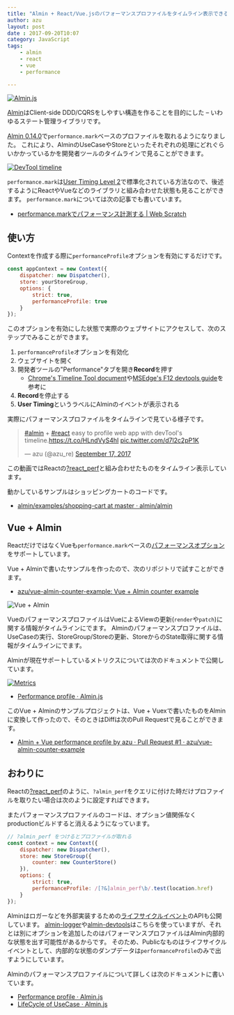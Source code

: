```yaml
---
title: "Almin + React/Vue.jsのパフォーマンスプロファイルをタイムライン表示できるように"
author: azu
layout: post
date : 2017-09-20T10:07
category: JavaScript
tags:
    - almin
    - react
    - vue
    - performance

---
```


[![Almin.js](https://almin.github.io/media/logo/logo.png)](https://github.com/almin/almin)

[Almin](https://github.com/almin/almin "Almin")はClient-side DDD/CQRSをしやすい構造を作ることを目的にした – いわゆるステート管理ライブラリです。

[Almin 0.14.0](https://github.com/almin/almin/releases/tag/almin%400.14.0 "almin@0.14.0")で`performance.mark`ベースのプロファイルを取れるようになりました。
これにより、AlminのUseCaseやStoreといったそれぞれの処理にどれぐらいかかっているかを開発者ツールのタイムラインで見ることができます。

[![DevTool timeline](https://efcl.info/wp-content/uploads/2017/09/20-1505888631.png)](https://github.com/almin/almin/releases/tag/almin%400.14.0)

`performance.mark`は[User Timing Level 2](https://w3c.github.io/user-timing/ "User Timing Level 2")で標準化されている方法なので、後述するようにReactやVueなどのライブラリと組み合わせた状態も見ることができます。
`performance.mark`については次の記事でも書いています。

- [performance.markでパフォーマンス計測する | Web Scratch](https://efcl.info/2016/08/15/performance.mark/ "performance.markでパフォーマンス計測する | Web Scratch")

## 使い方

Contextを作成する際に`performanceProfile`オプションを有効にするだけです。

```js
const appContext = new Context({
    dispatcher: new Dispatcher(),
    store: yourStoreGroup,
    options: {
        strict: true,
        performanceProfile: true
    }
});
```

このオプションを有効にした状態で実際のウェブサイトにアクセスして、次のステップでみることができます。

1. `performanceProfile`オプションを有効化
2. ウェブサイトを開く
3. 開発者ツールの"Performance"タブを開き**Record**を押す
    - [Chrome's Timeline Tool document](https://developers.google.com/web/tools/chrome-devtools/evaluate-performance/timeline-tool)や[MSEdge's F12 devtools guide](https://docs.microsoft.com/en-us/microsoft-edge/f12-devtools-guide/performance "F12 devtools guide - Performance - Microsoft Edge Development | Microsoft Docs")を参考に
4. **Record**を停止する
5. **User Timing**というラベルにAlminのイベントが表示される

実際にパフォーマンスプロファイルをタイムラインで見ている様子です。

<blockquote class="twitter-video" data-lang="en"><p lang="en" dir="ltr"><a href="https://twitter.com/hashtag/almin?src=hash">#almin</a> + <a href="https://twitter.com/hashtag/react?src=hash">#react</a> easy to profile web app with devTool&#39;s timeline.<a href="https://t.co/HLndVyS4hI">https://t.co/HLndVyS4hI</a> <a href="https://t.co/d7l2c2pP1K">pic.twitter.com/d7l2c2pP1K</a></p>&mdash; azu (@azu_re) <a href="https://twitter.com/azu_re/status/909418278153478144">September 17, 2017</a></blockquote>
<script async src="//platform.twitter.com/widgets.js" charset="utf-8"></script>

この動画ではReactの[?react_perf](https://facebook.github.io/react/docs/optimizing-performance.html "?react_perf")と組み合わせたものをタイムライン表示しています。

動かしているサンプルはショッピングカートのコードです。

- [almin/examples/shopping-cart at master · almin/almin](https://github.com/almin/almin/tree/master/examples/shopping-cart "almin/examples/shopping-cart at master · almin/almin")

## Vue + Almin

ReactだけではなくVueも`performance.mark`ベースの[パフォーマンスオプション](https://vuejs.org/v2/api/#performance)をサポートしています。

Vue + Alminで書いたサンプルを作ったので、次のリポジトリで試すことができます。

- [azu/vue-almin-counter-example: Vue + Almin counter example](https://github.com/azu/vue-almin-counter-example "azu/vue-almin-counter-example: Vue + Almin counter example")

![Vue + Almin](https://cdn.rawgit.com/azu/vue-almin-counter-example/master/img/performance-timeline.gif)

VueのパフォーマンスプロファイルはVueによるViewの更新(`render`や`patch`)に関する情報がタイムラインにでます。
Alminのパフォーマンスプロファイルは、UseCaseの実行、StoreGroup/Storeの更新、StoreからのState取得に関する情報がタイムラインにでます。

Alminが現在サポートしているメトリクスについては次のドキュメントで公開しています。

[![Metrics](https://efcl.info/wp-content/uploads/2017/09/20-1505887064.png)](https://almin.js.org/docs/tips/performance-profile.html)

- [Performance profile · Almin.js](https://almin.js.org/docs/tips/performance-profile.html "Performance profile · Almin.js")

このVue + Alminのサンプルプロジェクトは、Vue + Vuexで書いたものをAlminに変換して作ったので、そのときはDiffは次のPull Requestで見ることができます。

- [Almin + Vue performance profile by azu · Pull Request #1 · azu/vue-almin-counter-example](https://github.com/azu/vue-almin-counter-example/pull/1 "Almin + Vue performance profile by azu · Pull Request #1 · azu/vue-almin-counter-example")

## おわりに

Reactの[?react_perf](https://facebook.github.io/react/docs/optimizing-performance.html "?react_perf")のように、`?almin_perf`をクエリに付けた時だけプロファイルを取りたい場合は次のように設定すればできます。

またパフォーマンスプロファイルのコードは、オプション値関係なくproductionビルドすると消えるようになっています。

```js
// ?almin_perf をつけるとプロファイルが取れる
const context = new Context({
    dispatcher: new Dispatcher(),
    store: new StoreGroup({
        counter: new CounterStore()
    }),
    options: {
        strict: true,
        performanceProfile: /[?&]almin_perf\b/.test(location.href)
    }
});
```

Alminはロガーなどを外部実装するための[ライフサイクルイベント](https://almin.js.org/docs/tips/usecase-lifecycle.html "life-cycle events")のAPIも公開しています。
[almin-logger](https://www.npmjs.com/package/almin-logger "almin-logger")や[almin-devtools](https://github.com/almin/almin-devtools "almin-devtools")はこちらを使っていますが、それとは別にオプションを追加したのはパフォーマンスプロファイルはAlmin内部的な状態を出す可能性があるからです。
そのため、Publicなものはライフサイクルイベントとして、内部的な状態のダンプデータは`performanceProfile`のみで出すようにしています。

Alminのパフォーマンスプロファイルについて詳しくは次のドキュメントに書いています。

- [Performance profile · Almin.js](https://almin.js.org/docs/tips/performance-profile.html "Performance profile · Almin.js")
- [LifeCycle of UseCase · Almin.js](https://almin.js.org/docs/tips/usecase-lifecycle.html "LifeCycle of UseCase · Almin.js")
